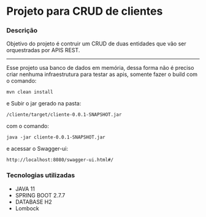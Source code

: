 # Projeto para CRUD de clientes

### Descrição
 Objetivo do projeto é contruir um CRUD de duas entidades que vão ser orquestradas por APIS REST.
 
____
Esse projeto usa banco de dados em memória, dessa forma não é preciso criar nenhuma infraestrutura para testar as apis,
somente fazer o build com o comando:

    mvn clean install
e Subir o jar gerado na pasta:

    /cliente/target/cliente-0.0.1-SNAPSHOT.jar

com o comando:
    
    java -jar cliente-0.0.1-SNAPSHOT.jar

e acessar o Swagger-ui:

    http://localhost:8080/swagger-ui.html#/



### Tecnologias utilizadas
* JAVA 11
* SPRING BOOT 2.7.7
* DATABASE H2
* Lombock
